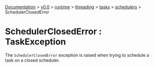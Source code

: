 [Documentation](/docs/documentation.md) >
 [v0.0](/docs/0.0/version.md) >
  [runtime](/docs/0.0/runtime/module.md) >
   [threading](/docs/0.0/runtime/threading/module.md) >
    [tasks](/docs/0.0/runtime/threading/tasks/module.md) >
     [schedulers](/docs/0.0/runtime/threading/tasks/module.md) >
      SchedulerClosedError

# SchedulerClosedError : TaskException

The `SchedulerClosedError` exception is raised when trying to schedule a task on a closed scheduler.